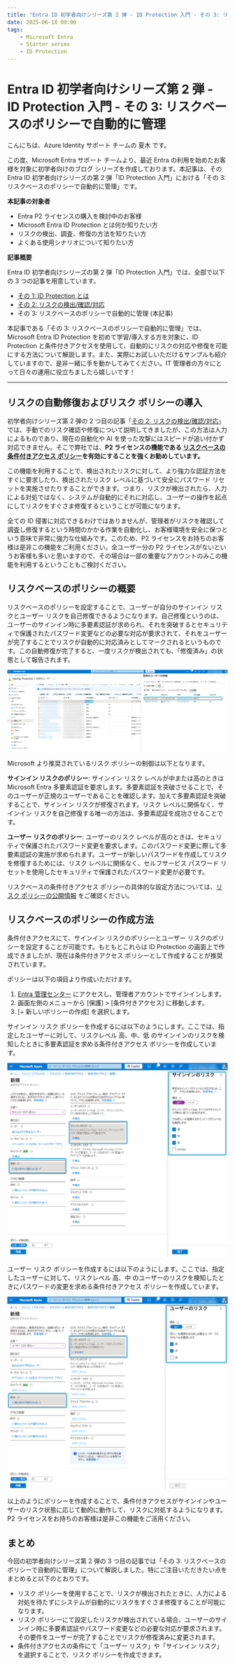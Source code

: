 ```yaml
---
title: "Entra ID 初学者向けシリーズ第 2 弾 - ID Protection 入門 - その 3: リスクベースのポリシーで自動的に管理"
date: 2025-06-18 09:00
tags:
    - Microsoft Entra
    - Starter series
    - ID Protection
---
```


# Entra ID 初学者向けシリーズ第 2 弾 - ID Protection 入門 - その 3: リスクベースのポリシーで自動的に管理

こんにちは、Azure Identity サポート チームの 夏木 です。

この度、Microsoft Entra サポート チームより、最近 Entra の利用を始めたお客様を対象に初学者向けのブログ シリーズを作成しております。本記事は、その Entra ID 初学者向けシリーズの第 2 弾「ID Protection 入門」における「その 3: リスクベースのポリシーで自動的に管理」です。

**本記事の対象者**

- Entra P2 ライセンスの購入を検討中のお客様
- Microsoft Entra ID Protection とは何か知りたい方
- リスクの検出、調査、修復の方法を知りたい方
- よくある使用シナリオについて知りたい方

**記事概要**

Entra ID 初学者向けシリーズの第 2 弾「ID Protection 入門」では、全部で以下の 3 つの記事を用意しています。

- [その 1: ID Protection とは](./azure-active-directory/starter-series-id-protection-1.md)
- [その 2: リスクの検出/確認/対応](./azure-active-directory/starter-series-id-protection-2.md)
- その 3: リスクベースのポリシーで自動的に管理 (本記事)

本記事である「その 3: リスクベースのポリシーで自動的に管理」では、Microsoft Entra ID Protection を初めて学習/導入する方を対象に、ID Protection と条件付きアクセスを使用して、自動的にリスクの対応や修復を可能にする方法について解説します。また、実際にお試しいただけるサンプルも紹介していますので、是非一緒に手を動かしてみてください。IT 管理者の方々にとって日々の運用に役立ちましたら嬉しいです！

---

## リスクの自動修復およびリスク ポリシーの導入

初学者向けシリーズ第 2 弾の 2 つ目の記事「[その 2: リスクの検出/確認/対応](./starter-series-id-protection-1.md)」では、手動でのリスク確認や修復について説明してきましたが、この方法は人力によるものであり、現在の自動化や AI を使った攻撃にはスピードが追い付かず対応できません。そこで弊社では、**P2 ライセンスの機能である [リスクベースの条件付きアクセス ポリシー](https://learn.microsoft.com/ja-jp/entra/id-protection/howto-identity-protection-configure-risk-policies)を有効にすることを強くお勧めしています。**

この機能を利用することで、検出されたリスクに対して、より強力な認証方法をすぐに要求したり、検出されたリスク レベルに基づいて安全にパスワード リセットを実施させたりすることができます。つまり、リスクが検出されたら、人力による対処ではなく、システムが自動的にそれに対応し、ユーザーの操作を起点にしてリスクをすぐさま修復するということが可能になります。

全ての ID 侵害に対応できるわけではありませんが、管理者がリスクを確認して調査し修復するという時間のかかる作業を自動化し、お客様環境を安全に保つという意味で非常に強力な仕組みです。このため、P2 ライセンスをお持ちのお客様は是非この機能をご利用ください。全ユーザー分の P2 ライセンスがないというお客様も多いと思いますので、その場合は一部の重要なアカウントのみこの機能を利用するということもご検討ください。

## リスクベースのポリシーの概要

リスクベースのポリシーを設定することで、ユーザーが自分のサインイン リスクとユーザー リスクを自己修復できるようになります。自己修復というのは、ユーザーのサインイン時に多要素認証が求められ、それを突破するとセキュリティで保護されたパスワード変更などの必要な対応が要求されて、それをユーザーが完了することでリスクが自動的に対応済みとしてマークされるというものです。この自動修復が完了すると、一度リスクが検出されても、「修復済み」の状態として報告されます。

![リスクの自動修復](starter-series-id-protection-3/starter-series-id-protection-10.png)

Microsoft より推奨されているリスク ポリシーの制御は以下となります。

**サインイン リスクのポリシー**: サインイン リスク レベルが中または高のときは Microsoft Entra 多要素認証を要求します。多要素認証を突破させることで、そのユーザーが正規のユーザーであることを確認します。加えて多要素認証を突破することで、サインイン リスクが修復されます。リスク レベルに関係なく、サインイン リスクを自己修復する唯一の方法は、多要素認証を成功させることです。

**ユーザー リスクのポリシー**: ユーザーのリスク レベルが高のときは、セキュリティで保護されたパスワード変更を要求します。このパスワード変更に際して多要素認証の実施が求められます。ユーザーが新しいパスワードを作成してリスクを修復するためには、リスク レベルに関係なく、セルフサービス パスワード リセットを使用したセキュリティで保護されたパスワード変更が必要です。

リスクベースの条件付きアクセス ポリシーの具体的な設定方法については、[リスク ポリシーの公開情報](https://learn.microsoft.com/ja-jp/entra/id-protection/howto-identity-protection-configure-risk-policies#user-risk-policy-in-conditional-access) をご確認ください。

## リスクベースのポリシーの作成方法

条件付きアクセスにて、サインイン リスクのポリシーとユーザー リスクのポリシーを設定することが可能です。もともとこれらは ID Protection の画面上で作成できましたが、現在は条件付きアクセス ポリシーとして作成することが推奨されています。

ポリシーは以下の項目より作成いただけます。

1. [Entra 管理センター](https://entra.microsoft.com) にアクセスし、管理者アカウントでサインインします。
2. 画面左側のメニューから [保護] > [条件付きアクセス] に移動します。
3. [+ 新しいポリシーの作成] を選択します。

サインイン リスク ポリシーを作成するには以下のようにします。ここでは、指定したユーザーに対して、リスクレベル 高、中、低 のサインインのリスクを検知したときに多要素認証を求める条件付きアクセス ポリシーを作成しています。

![サインイン リスク ポリシーの作成](starter-series-id-protection-3/starter-series-id-protection-6.png)

ユーザー リスク ポリシーを作成するには以下のようにします。ここでは、指定したユーザーに対して、リスクレベル 高、中 のユーザーのリスクを検知したときにパスワードの変更を求める条件付きアクセス ポリシーを作成しています。

![ユーザー リスク ポリシーの作成](starter-series-id-protection-3/starter-series-id-protection-7.png)

以上のようにポリシーを作成することで、条件付きアクセスがサインインやユーザーのリスク状態に応じて動的に動作して、リスクに対処するようになります。P2 ライセンスをお持ちのお客様は是非この機能をご活用ください。

## まとめ

今回の初学者向けシリーズ第 2 弾の 3 つ目の記事では「その 3: リスクベースのポリシーで自動的に管理」について解説しました。特にご注目いただきたい点をまとめると以下のとおりです。

- リスク ポリシーを使用することで、リスクが検出されたときに、人力による対処を待たずにシステムが自動的にリスクをすぐさま修復することが可能になります。
- リスク ポリシーにて設定したリスクが検出されている場合、ユーザーのサインイン時に多要素認証やパスワード変更などの必要な対応が要求されます。その要件をユーザーが完了することでリスクが修復済みに変更されます。
- 条件付きアクセスの条件にて「ユーザー リスク」や「サインイン リスク」を選択することで、リスク ポリシーを作成できます。
